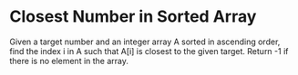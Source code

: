 # Closest Number in Sorted Array

Given a target number and an integer array A sorted in ascending order, find the index i in A such that A[i] is closest to the given target.
Return -1 if there is no element in the array.
